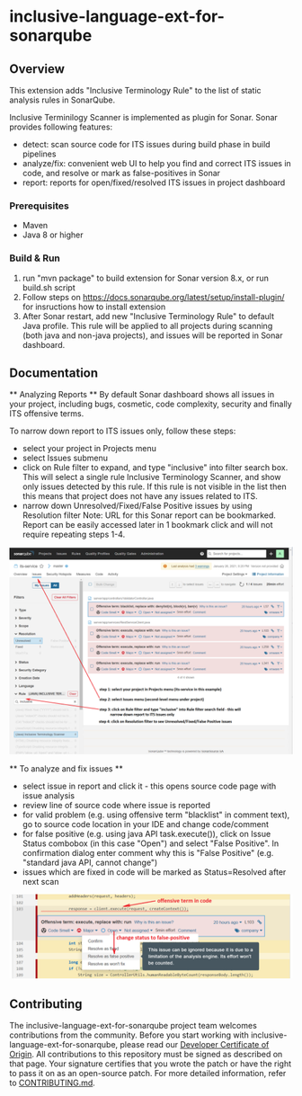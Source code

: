 # inclusive-language-ext-for-sonarqube

## Overview
This extension adds "Inclusive Terminology Rule" to the list of static analysis rules in SonarQube.

Inclusive Terminilogy Scanner is implemented as plugin for Sonar. Sonar provides following features:

- detect: scan source code for ITS issues during build phase in build pipelines
- analyze/fix: convenient web UI to help you find and correct ITS issues in code, and resolve or mark as false-positives in Sonar 
- report: reports for open/fixed/resolved ITS issues in project dashboard

### Prerequisites

* Maven
* Java 8 or higher

### Build & Run

1. run "mvn package" to build extension for Sonar version 8.x, or run build.sh script 
2. Follow steps on https://docs.sonarqube.org/latest/setup/install-plugin/ for insructions how to install extension
3. After Sonar restart, add new "Inclusive Terminology Rule" to default Java profile. This rule will be applied to all projects during scanning (both java and non-java projects), and issues will be reported in Sonar dashboard.

## Documentation

** Analyzing Reports **
By default Sonar dashboard shows all issues in your project, including bugs, cosmetic, code complexity, security and finally ITS offensive terms.

To narrow down report to ITS issues only, follow these steps:

- select your project in Projects menu
- select Issues submenu
- click on Rule filter to expand, and type "inclusive" into filter search box. This will select a single rule Inclusive Terminology Scanner, and show only issues detected by this rule. If this rule is not visible in the list then this means that project does not have any issues related to ITS.
- narrow down Unresolved/Fixed/False Positive issues by using Resolution filter
Note: URL for this Sonar report can be bookmarked. Report can be easily accessed later in 1 bookmark click and will not require repeating steps 1-4.

![Screenshot](doc/issue-filter.png)

** To analyze and fix issues **

- select issue in report and click it - this opens source code page with issue analysis
- review line of source code where issue is reported
- for valid problem (e.g. using offensive term "blacklist" in comment text), go to source code location in your IDE and change code/comment 
- for false positive (e.g. using java API task.execute()), click on Issue Status combobox (in this case "Open") and select "False Positive". In confirmation dialog enter comment why this is "False Positive" (e.g. "standard java API, cannot change")
- issues which are fixed in code will be marked as Status=Resolved after next scan 

![Screenshot](doc/issue-status.png)

## Contributing

The inclusive-language-ext-for-sonarqube project team welcomes contributions from the community. Before you start working with inclusive-language-ext-for-sonarqube, please
read our [Developer Certificate of Origin](https://cla.vmware.com/dco). All contributions to this repository must be
signed as described on that page. Your signature certifies that you wrote the patch or have the right to pass it on
as an open-source patch. For more detailed information, refer to [CONTRIBUTING.md](CONTRIBUTING.md).


